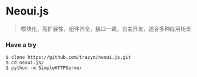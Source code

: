 
# Neoui.js
>模块化，高扩展性，组件齐全，接口一致，自主开发，适合多种应用场景


### Have a try
```
$ clone https://github.com/trazyn/neoui.js.git
$ cd neoui.js/
$ python -m SimpleHTTPServer
```

